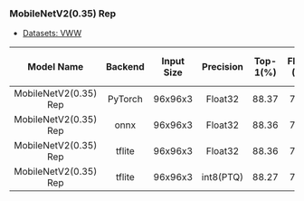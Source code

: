
### MobileNetV2(0.35) Rep

- [Datasets: VWW](https://github.com/Mxbonn/visualwakewords)

| Model Name | Backend | Input Size | Precision |Top-1(%) | Flops (M) | Param (M)  | Invoke Time (ms) | Link |
|:-:|:-:|:-:|:-:|:-:|:-:|:-:|:-:|:-:|
|MobileNetV2(0.35) Rep| PyTorch | 96x96x3 | Float32 | 88.37 |  76.5 | 0.67 |  - | [Download](https://files.seeedstudio.com/sscma/model_zoo/classification/models/person/mobilenetv2_0.35rep_vww_float32_sha1_0b47deccb4ffab4d8f970ea6379b838163e5bd8f.pth) |
|MobileNetV2(0.35) Rep| onnx | 96x96x3 | Float32 | 88.36 | 76.5 | 0.67 | - | [Download](https://files.seeedstudio.com/sscma/model_zoo/classification/models/person/mobilenetv2_0.35rep_vww_float32_sha1_689cbad95dc725880861e72b5b9f7878f04ce17f.onnx) |
|MobileNetV2(0.35) Rep| tflite | 96x96x3 | Float32 | 88.36 | 76.5 | 0.67 | - | [Download](https://files.seeedstudio.com/sscma/model_zoo/classification/models/person/mobilenetv2_0.35rep_vww_float32_sha1_a92eb1b9420f2947bfb65153e1def12097fdb977.tflite) |
|MobileNetV2(0.35) Rep| tflite | 96x96x3 | int8(PTQ) | 88.27 | 76.5 | 0.67 |  582<sup>(1)<sup>| [Download](https://files.seeedstudio.com/sscma/model_zoo/classification/models/person/mobilenetv2_0.35rep_vww_int8_sha1_f1a66ce5a3f05bc1293920e5a95f547e27df6550.tflite) |

